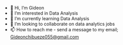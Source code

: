 - 👋 Hi, I’m Gideon
- 👀 I’m interested in Data Analysis
- 🌱 I’m currently learning Data Analysis
- 💞️ I’m looking to collaborate on data analytics jobs
- 📫 How to reach me - send a message to my email; Gideonchibueze055@gmail.com

<!---
Mrlegacy2/Mrlegacy2 is a ✨ special ✨ repository because its `README.md` (this file) appears on your GitHub profile.
You can click the Preview link to take a look at your changes.
--->
